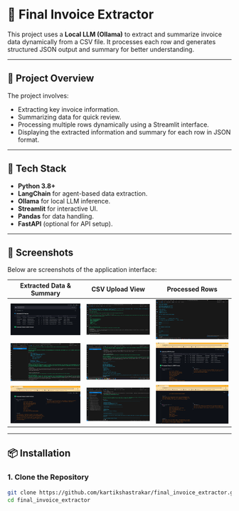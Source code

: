 # 📄 Final Invoice Extractor

This project uses a **Local LLM (Ollama)** to extract and summarize invoice data dynamically from a CSV file. It processes each row and generates structured JSON output and summary for better understanding.

---

## 🎯 **Project Overview**

The project involves:
- Extracting key invoice information.
- Summarizing data for quick review.
- Processing multiple rows dynamically using a Streamlit interface.
- Displaying the extracted information and summary for each row in JSON format.

---

## 🚀 **Tech Stack**

- **Python 3.8+**
- **LangChain** for agent-based data extraction.
- **Ollama** for local LLM inference.
- **Streamlit** for interactive UI.
- **Pandas** for data handling.
- **FastAPI** (optional for API setup).

---

## 📸 **Screenshots**

Below are screenshots of the application interface:

| Extracted Data & Summary | CSV Upload View | Processed Rows |
|--------------------------|-----------------|----------------|
| ![Screenshot1](screenshots/Screenshot%202025-03-18%20210925.png) | ![Screenshot2](screenshots/Screenshot%202025-03-18%20211422.png) | ![Screenshot3](screenshots/Screenshot%202025-03-18%20211628.png) |
| ![Screenshot4](screenshots/Screenshot%202025-03-18%20212637.png) | ![Screenshot5](screenshots/Screenshot%202025-03-18%20212709.png) | ![Screenshot6](screenshots/Screenshot%202025-03-18%20212818.png) |
| ![Screenshot7](screenshots/Screenshot%202025-03-18%20212858.png) | ![Screenshot8](screenshots/Screenshot%202025-03-18%20213252.png) | ![Screenshot9](screenshots/Screenshot%202025-03-18%20230310.png) |

---

## 📦 **Installation**

### 1. Clone the Repository
```bash
git clone https://github.com/kartikshastrakar/final_invoice_extractor.git
cd final_invoice_extractor
